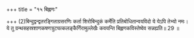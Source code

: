 +++
title = "१५ बिह्लणः"

+++
(2)बिन्दुद्वन्द्वतरङ्गिताग्रसरणिः कर्ता शिरोबिन्दुकं कर्मेति प्रतिबोधितान्वयविदो ये येऽपि तेभ्यो नमः।  
ये तु ग्रन्थसहस्रशाणकषणत्रुट्यत्कलङ्कैर्गिरामुल्लेखैः कवयन्ति बिह्लणकविस्तेष्वेव सन्नह्यति॥ 29 ॥  


[^2]: यथा 'रावणः सीतां जहार’ इति वाक्ये 'रावणः’ इति पदं बिन्दुद्वन्द्व(विसर्ग)युक्तं कर्तृ, 'सीतां’ इति शिरोबिन्दु(अनुस्वार)युक्तं कर्म. एवमेव कर्तृकर्मपदे सर्वत्र भवत इति निश्चयवन्तो जनाः.
 